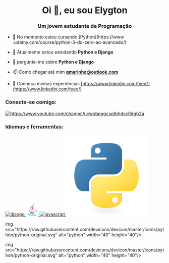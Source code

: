 <h1 align="center">Oi 👋, eu sou Elygton</h1>
<h3 align="center">Um jovem estudante de Programação</h3>

- 🔭 No momento estou cursando [Python](https://www .udemy.com/course/python-3-do-zero-ao-avancado/)

- 🌱 Atualmente estou estudando **Python e Django**

- 💬 pergunte-me sobre **Python e Django**

- 📫 Como chegar até mim **qmarinho@outlook.com**

- 📄 Conheça minhas experiências [https://www.linkedin.com/feed/](https://www.linkedin.com/feed/)

<h3 align="left" >Conecte-se comigo:</h3>
<p align="left">
<a href="https://www.youtube.com/c/https://www.youtube.com/channel/ucwobpggcsqtbhdccl6rgb2a" target="blank"><img align="center" src="https:/ /raw.githubusercontent.com/rahuldkjain/github-profile-readme-generator/master/src/images/icons/Social/youtube.svg" alt="https://www.youtube.com/channel/ucwobpggcsqtbhdccl6rgb2a" height= "30" width="40" /></a>
</p>

<h3 align="left">Idiomas e ferramentas:</h3>
<p align="left"> <a href="https://www.djangoproject.com/" target="_blank" rel="noreferrer"> <img src="https://cdn.worldvectorlogo.com/ logos/django.svg" alt="django" width="40" height="40"/> </a> <a href="https://www.java.com" target="_blank" rel=" noreferrer"> <img src="https://raw.githubusercontent.com/devicons/devicon/master/icons/java/java-original.svg" alt="java" width="40" height="40"/ > </a> <a href="https://developer.mozilla.org/en-US/docs/Web/JavaScript" target="_blank" rel="noreferrer"> <img src="https:// cru.githubusercontent.com/devicons/devicon/master/icons/javascript/javascript-original.svg" alt="javascript" width="40" height="40"/> </a> <a href="https:// www.python.org" target="_blank" rel="noreferrer"> <img src="https://raw.githubusercontent.com/devicons/devicon/master/icons/python/python-original.svg" alt= "python" largura="40" altura="40"/> </a> </p>img src="https://raw.githubusercontent.com/devicons/devicon/master/icons/python/python-original.svg" alt="python" width="40" height="40"/> </a > </p>img src="https://raw.githubusercontent.com/devicons/devicon/master/icons/python/python-original.svg" alt="python" width="40" height="40"/> </a > </p>

<!---

- 👋 Hi, I’m @Marinho07
- 👀 I’m interested in ...
- 🌱 I’m currently learning ...
- 💞️ I’m looking to collaborate on ...
- 📫 How to reach me ...


Marinho07/Marinho07 is a ✨ special ✨ repository because its `README.md` (this file) appears on your GitHub profile.
You can click the Preview link to take a look at your changes.
--->

